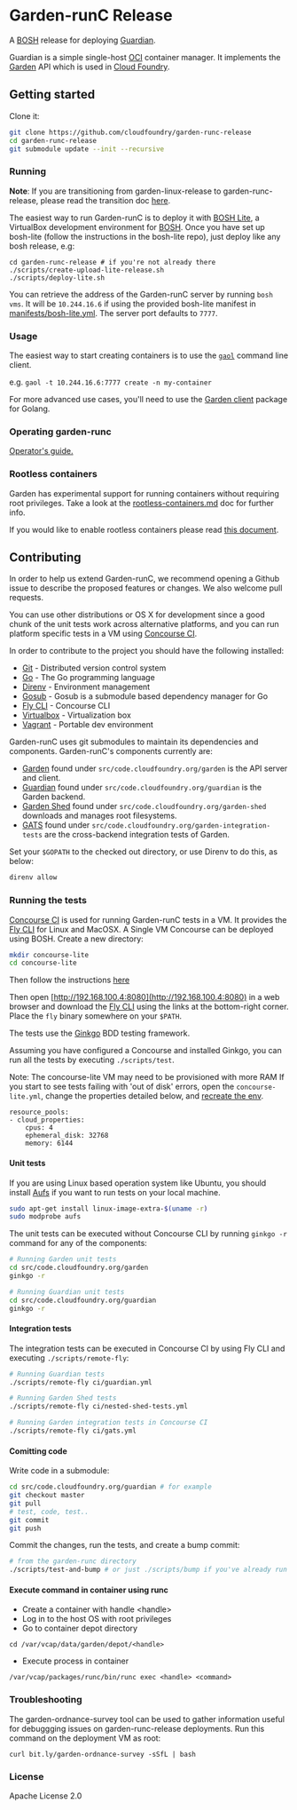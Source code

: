 # Garden-runC Release

A [BOSH](http://docs.cloudfoundry.org/bosh/) release for deploying
[Guardian](https://github.com/cloudfoundry/guardian).

Guardian is a simple single-host [OCI](https://opencontainers.org/) container
manager. It implements the [Garden](https://github.com/cloudfoundry/garden/)
API which is used in [Cloud Foundry](https://www.cloudfoundry.org/).

## Getting started

Clone it:

```bash
git clone https://github.com/cloudfoundry/garden-runc-release
cd garden-runc-release
git submodule update --init --recursive
```

### Running

**Note**: If you are transitioning from garden-linux-release to
garden-runc-release, please read the transition doc
[here](https://github.com/cloudfoundry/garden-runc-release/blob/master/docs/transition-from-garden-linux.md).

The easiest way to run Garden-runC is to deploy it with [BOSH
Lite](https://bosh.io/docs/bosh-lite.html), a VirtualBox development
environment for [BOSH](https://bosh.io). Once you have  set up bosh-lite
(follow the instructions in the bosh-lite repo), just deploy like any bosh
release, e.g:

~~~~
cd garden-runc-release # if you're not already there
./scripts/create-upload-lite-release.sh
./scripts/deploy-lite.sh
~~~~

You can retrieve the address of the Garden-runC server by running `bosh vms`.
It will be `10.244.16.6` if using the provided bosh-lite manifest in
[manifests/bosh-lite.yml](https://github.com/cloudfoundry/garden-runc-release/blob/master/manifests/bosh-lite.yml).
The server port defaults to `7777`.

### Usage

The easiest way to start creating containers is to use the
[`gaol`](https://github.com/contraband/gaol) command line client.

e.g. `gaol -t 10.244.16.6:7777 create -n my-container`

For more advanced use cases, you'll need to use the [Garden
client](https://godoc.org/code.cloudfoundry.org/garden#Client)
package for Golang.

### Operating garden-runc

[Operator's guide.](docs/opsguide.md)

### Rootless containers

Garden has experimental support for running containers without requiring root
privileges. Take a look at the
[rootless-containers.md](docs/articles/rootless-containers.md) doc for further info.

If you would like to enable rootless containers please read [this
document](docs/enabling-rootless-containers.md).

## Contributing

In order to help us extend Garden-runC, we recommend opening a Github issue to
describe the proposed features or changes. We also welcome pull requests.

You can use other distributions or OS X for development since a good chunk of
the unit tests work across alternative platforms, and you can run platform
specific tests in a VM using [Concourse CI](https://concourse.ci/).

In order to contribute to the project you should have the following installed:

- [Git](https://git-scm.com/) - Distributed version control system
- [Go](https://golang.org/doc/install#install) - The Go programming
   language
- [Direnv](https://github.com/direnv/direnv) - Environment management
- [Gosub](https://github.com/vito/gosub) - Gosub is a submodule based dependency manager for Go
- [Fly CLI](https://github.com/concourse/fly) - Concourse CLI
- [Virtualbox](https://www.virtualbox.org/) - Virtualization box
- [Vagrant](https://www.vagrantup.com/) - Portable dev environment

Garden-runC uses git submodules to maintain its dependencies and components.
Garden-runC's components currently are:

* [Garden](https://github.com/cloudfoundry/garden) found under
   `src/code.cloudfoundry.org/garden` is the API server and client.
* [Guardian](https://github.com/cloudfoundry/guardian) found under
   `src/code.cloudfoundry.org/guardian` is the Garden backend.
* [Garden Shed](https://github.com/cloudfoundry/garden-shed) found under
   `src/code.cloudfoundry.org/garden-shed` downloads and manages
   root filesystems.
* [GATS](https://github.com/cloudfoundry/garden-integration-tests)
   found under `src/code.cloudfoundry.org/garden-integration-tests`
   are the cross-backend integration tests of Garden.

Set your `$GOPATH` to the checked out directory, or use Direnv to do this, as
below:

```bash
direnv allow
```

### Running the tests

[Concourse CI](https://concourse.ci/) is used for running Garden-runC tests
in a VM. It provides the [Fly CLI](https://github.com/concourse/fly) for
Linux and MacOSX. A Single VM Concourse can be deployed using BOSH.
Create a new directory:

```bash
mkdir concourse-lite
cd concourse-lite
```

Then follow the instructions [here](http://concourse.ci/concourse-lite.html)

Then open [http://192.168.100.4:8080](http://192.168.100.4:8080) in a web browser
and download the [Fly CLI](http://concourse.ci/fly-cli.html) using the links at
the bottom-right corner. Place the `fly` binary somewhere on your `$PATH`.

The tests use the [Ginkgo](https://onsi.github.io/ginkgo/) BDD testing
framework.

Assuming you have configured a Concourse and installed Ginkgo, you can run all
the tests by executing `./scripts/test`.

Note: The concourse-lite VM may need to be provisioned with more RAM
If you start to see tests failing with 'out of disk' errors,  open the
`concourse-lite.yml`, change the properties detailed below, and [recreate the env](http://concourse.ci/concourse-lite.html). 

```
resource_pools:
- cloud_properties:
    cpus: 4
    ephemeral_disk: 32768
    memory: 6144
```

#### Unit tests

If you are using Linux based operation system like Ubuntu, you should install
[Aufs](http://aufs.sourceforge.net/) if you want to run tests on your local
machine.

```bash
sudo apt-get install linux-image-extra-$(uname -r)
sudo modprobe aufs
```

The unit tests can be executed without Concourse CLI by running `ginkgo -r`
command for any of the components:

```bash
# Running Garden unit tests
cd src/code.cloudfoundry.org/garden
ginkgo -r

# Running Guardian unit tests
cd src/code.cloudfoundry.org/guardian
ginkgo -r
```

#### Integration tests

The integration tests can be executed in Concourse CI by using Fly CLI and
executing `./scripts/remote-fly`:

```bash
# Running Guardian tests
./scripts/remote-fly ci/guardian.yml

# Running Garden Shed tests
./scripts/remote-fly ci/nested-shed-tests.yml

# Running Garden integration tests in Concourse CI
./scripts/remote-fly ci/gats.yml
```

#### Comitting code

Write code in a submodule:

```bash
cd src/code.cloudfoundry.org/guardian # for example
git checkout master
git pull
# test, code, test..
git commit
git push
```

Commit the changes, run the tests, and create a bump commit:

```bash
# from the garden-runc directory
./scripts/test-and-bump # or just ./scripts/bump if you've already run the tests
```

#### Execute command in container using runc

- Create a container with handle &lt;handle&gt;
- Log in to the host OS with root privileges
- Go to container depot directory
```
cd /var/vcap/data/garden/depot/<handle>
```
- Execute process in container
```
/var/vcap/packages/runc/bin/runc exec <handle> <command>
```

### Troubleshooting

The garden-ordnance-survey tool can be used to gather information useful for
debuggging issues on garden-runc-release deployments. Run this command on the
deployment VM as root:

`curl bit.ly/garden-ordnance-survey -sSfL | bash`

### License

Apache License 2.0
